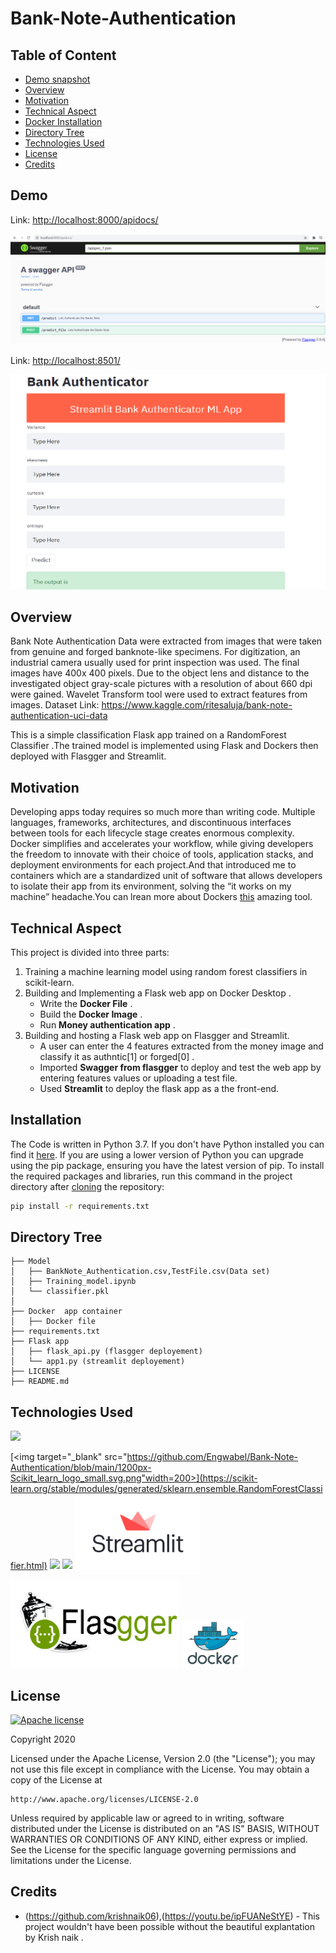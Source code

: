 # Bank-Note-Authentication

## Table of Content
  * [Demo snapshot](#demo)
  * [Overview](#overview)
  * [Motivation](#motivation)
  * [Technical Aspect](#technical-aspect)
  * [ Docker Installation](#installation)
  * [Directory Tree](#directory-tree)
  * [Technologies Used](#technologies-used)
  * [License](#license)
  * [Credits](#credits)
  
## Demo
Link: [http://localhost:8000/apidocs/](http://localhost:8000/apidocs/)

[![](https://github.com/Engwabel/Bank-Note-Authentication/blob/main/flasgger%20app.png)](http://localhost:8000/apidocs/)

Link: [http://localhost:8501/](http://localhost:8501/)

[![](https://github.com/Engwabel/Bank-Note-Authentication/blob/main/streamlit%20snapshot.png)](http://localhost:8501/)


## Overview
Bank Note Authentication
Data were extracted from images that were taken from genuine and forged banknote-like specimens. For digitization, an industrial camera usually used for print inspection was used. The final images have 400x 400 pixels. Due to the object lens and distance to the investigated object gray-scale pictures with a resolution of about 660 dpi were gained. Wavelet Transform tool were used to extract features from images.
Dataset Link: https://www.kaggle.com/ritesaluja/bank-note-authentication-uci-data

This is a simple classification Flask app trained on a RandomForest Classifier .The trained model is implemented using Flask and Dockers then deployed with Flasgger and Streamlit.


## Motivation
Developing apps today requires so much more than writing code. Multiple languages, frameworks, architectures, and discontinuous interfaces between tools for each lifecycle stage creates enormous complexity. Docker simplifies and accelerates your workflow, while giving developers the freedom to innovate with their choice of tools, application stacks, and deployment environments for each project.And that introduced me to containers which are a standardized unit of software that allows developers to isolate their app from its environment, solving the “it works on my machine” headache.You can lrean more about Dockers [this](https://www.docker.com/) amazing tool.

## Technical Aspect
This project is divided into three parts:
1. Training a machine learning model using random forest classifiers in scikit-learn.
2. Building and Implementing a Flask web app on Docker Desktop .
    - Write the __Docker File__ .
    - Build the __Docker Image__ .
    - Run __Money authentication app__ .
3. Building and hosting a Flask web app on Flasgger and Streamlit.
    - A user can enter the 4 features extracted from the money image and classify it as authntic[1] or forged[0] .
    - Imported __Swagger from flasgger__ to deploy and test the web app by entering features values or uploading a test file.
    - Used __Streamlit__ to deploy the flask app as a the front-end.
    

## Installation
The Code is written in Python 3.7. If you don't have Python installed you can find it [here](https://www.python.org/downloads/). If you are using a lower version of Python you can upgrade using the pip package, ensuring you have the latest version of pip. To install the required packages and libraries, run this command in the project directory after [cloning](https://www.howtogeek.com/451360/how-to-clone-a-github-repository/) the repository:
```bash
pip install -r requirements.txt
```

## Directory Tree 
```
├── Model 
│   ├── BankNote_Authentication.csv,TestFile.csv(Data set)
│   ├── Training_model.ipynb
│   └── classifier.pkl 
│   
├── Docker  app container
│   ├── Docker file
├── requirements.txt
├── Flask app  
│   ├── flask_api.py (flasgger deployement)
│   └── app1.py (streamlit deployement)   
├── LICENSE
├── README.md

```

## Technologies Used

![](https://forthebadge.com/images/badges/made-with-python.svg)

[<img target="_blank" src="https://github.com/Engwabel/Bank-Note-Authentication/blob/main/1200px-Scikit_learn_logo_small.svg.png"width=200>](https://scikit-learn.org/stable/modules/generated/sklearn.ensemble.RandomForestClassifier.html) 
[<img target="_blank" src="https://flask.palletsprojects.com/en/1.1.x/_images/flask-logo.png" width=170>](https://flask.palletsprojects.com/en/1.1.x/) 
[<img target="_blank" src="https://number1.co.za/wp-content/uploads/2017/10/gunicorn_logo-300x85.png" width=280>](https://gunicorn.org) 
[<img target="_blank" src="https://github.com/Engwabel/Bank-Note-Authentication/blob/main/streamlit.png" width=200>](https://www.streamlit.io/) 

[<img target="_blank" src="https://github.com/Engwabel/Bank-Note-Authentication/blob/main/flasgger.png" width=270>](https://pypi.org/project/flasgger/0.5.4/) [<img target="_blank" src="https://github.com/Engwabel/Bank-Note-Authentication/blob/main/dockerhero.jpg" width=100>](https://www.docker.com/)

## License
[![Apache license](https://img.shields.io/badge/license-apache-blue?style=for-the-badge&logo=appveyor)](http://www.apache.org/licenses/LICENSE-2.0e)

Copyright 2020 

Licensed under the Apache License, Version 2.0 (the "License");
you may not use this file except in compliance with the License.
You may obtain a copy of the License at

    http://www.apache.org/licenses/LICENSE-2.0

Unless required by applicable law or agreed to in writing, software
distributed under the License is distributed on an "AS IS" BASIS,
WITHOUT WARRANTIES OR CONDITIONS OF ANY KIND, either express or implied.
See the License for the specific language governing permissions and
limitations under the License.

## Credits
- (https://github.com/krishnaik06),(https://youtu.be/ipFUANeStYE) - This project wouldn't have been possible without the beautiful explantation by Krish naik .
